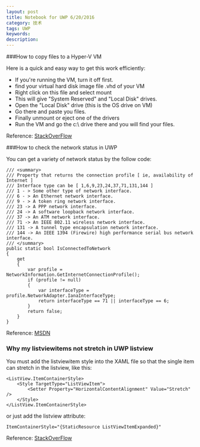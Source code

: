```yaml
---
layout: post
title: Notebook for UWP 6/20/2016
category: 技术
tags: UWP
keywords: 
description: 
---
```


###How to copy files to a Hyper-V VM

Here is a quick and easy way to get this work efficiently:

 - If you're running the VM, turn it off first.
 - find your virtual hard disk image file .vhd of your VM
 - Right click on this file and select mount
 - This will give "System Reserved" and "Local Disk" drives. 
 - Open the "Local Disk" drive (this is the OS drive on VM)
 - Go there and paste you files.
 - Finally unmount or eject one of the drivers 
 - Run the VM and go the c:\ drive there and you will find your files.

Reference: [StackOverFlow](https://superuser.com/questions/863099/how-to-copy-paste-files-to-hyper-v-vms/934121#934121?newreg=2b78a01d564047f89800638723331bc3)

###How to check the network status in UWP

You can get a variety of network status by the follow code:

    /// <summary>
    /// Property that returns the connection profile [ ie, availability of Internet ]
    /// Interface type can be [ 1,6,9,23,24,37,71,131,144 ]
    /// 1 - > Some other type of network interface.
    /// 6 - > An Ethernet network interface.
    /// 9 - > A token ring network interface.
    /// 23 -> A PPP network interface.
    /// 24 -> A software loopback network interface.
    /// 37 -> An ATM network interface.
    /// 71 -> An IEEE 802.11 wireless network interface.
    /// 131 -> A tunnel type encapsulation network interface.
    /// 144 -> An IEEE 1394 (Firewire) high performance serial bus network interface.
    /// </summary>
    public static bool IsConnectedToNetwork
    {
        get
        {
            var profile = NetworkInformation.GetInternetConnectionProfile();
            if (profile != null)
            {
                var interfaceType = profile.NetworkAdapter.IanaInterfaceType;
                return interfaceType == 71 || interfaceType == 6;
            }
            return false;
        }
    }
    
Reference: [MSDN](https://social.msdn.microsoft.com/Forums/en-US/d8e76732-19d3-47b3-840f-70d87c75ce9f/network-checking-in-winrt?forum=winappswithcsharp)

### Why my listviewitems not stretch in UWP listview

You must add the listviewitem style into the XAML file so that the single item can stretch in the listview, like this:

    <ListView.ItemContainerStyle>
        <Style TargetType="ListViewItem">
            <Setter Property="HorizontalContentAlignment" Value="Stretch" />
        </Style>
    </ListView.ItemContainerStyle>
    
or just add the listview attribute:

    ItemContainerStyle="{StaticResource ListViewItemExpanded}"
    
Reference: [StackOverFlow](http://stackoverflow.com/questions/15067309/listviewitem-wont-stretch-to-the-width-of-a-listview)
